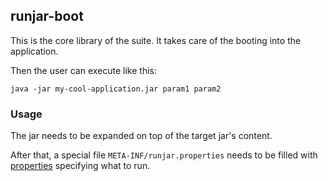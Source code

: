## runjar-boot

This is the core library of the suite. It takes care of the booting into the application.

Then the user can execute like this:

```
java -jar my-cool-application.jar param1 param2
```

### Usage

The jar needs to be expanded on top of the target jar's content.

After that, a special file `META-INF/runjar.properties` needs to be filled with [properties](properties.html) specifying what to run.
